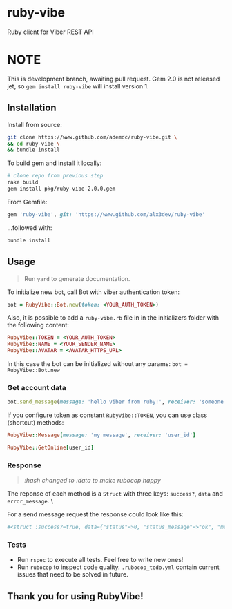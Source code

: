 # ruby-vibe
Ruby client for Viber REST API

# NOTE
This is development branch, awaiting pull request. Gem 2.0 is not released jet,
so `gem install ruby-vibe` will install version 1.


## Installation
Install from source:

```bash
git clone https://www.github.com/ademdc/ruby-vibe.git \
&& cd ruby-vibe \
&& bundle install
```

To build gem and install it locally:

```bash
# clone repo from previous step
rake build
gem install pkg/ruby-vibe-2.0.0.gem
```

From Gemfile:

```ruby
gem 'ruby-vibe', git: 'https://www.github.com/alx3dev/ruby-vibe'
```

...followed with:
```bash
bundle install
```


## Usage
 >Run `yard` to generate documentation.  

To initialize new bot, call Bot with viber authentication token:

```ruby
bot = RubyVibe::Bot.new(token: <YOUR_AUTH_TOKEN>)
```

Also, it is possible to add a `ruby-vibe.rb` file in in the initializers folder with the following content:

```ruby
RubyVibe::TOKEN = <YOUR_AUTH_TOKEN>
RubyVibe::NAME = <YOUR_SENDER_NAME>
RubyVibe::AVATAR = <AVATAR_HTTPS_URL>
```

In this case the bot can be initialized without any params: `bot = RubyVibe::Bot.new`

### Get account data
```ruby
bot.send_message(message: 'hello viber from ruby!', receiver: 'someone')
```
If you configure token as constant `RubyVibe::TOKEN`, you can use class (shortcut) methods:

```ruby
RubyVibe::Message[message: 'my message', receiver: 'user_id']

RubyVibe::GetOnline[user_id]
```

### Response
 >_:hash changed to :data to make rubocop happy_  

The reponse of each method is a `Struct` with three keys: `success?`, `data` and `error_message`. \

For a send message request the response could look like this:  

```ruby
#<struct :success?=true, data={"status"=>0, "status_message"=>"ok", "message_token"=>5595771666503728439, "chat_hostname"=>"SN-CHAT-16_"}, error_message=nil> 
```

### Tests
 - Run `rspec` to execute all tests. Feel free to write new ones!
 - Run `rubocop` to inspect code quality. `.rubocop_todo.yml` contain current issues that need to be solved in future.

## Thank you for using RubyVibe!


